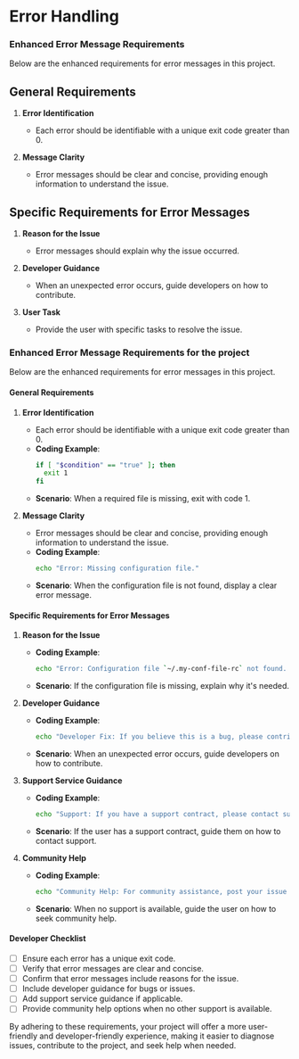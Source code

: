 # Error Handling

### Enhanced Error Message Requirements

Below are the enhanced requirements for error messages in this project.

## General Requirements

1. **Error Identification**
    - Each error should be identifiable with a unique exit code greater than 0.

2. **Message Clarity**
    - Error messages should be clear and concise, providing enough information to understand the issue.

## Specific Requirements for Error Messages

1. **Reason for the Issue**
    - Error messages should explain why the issue occurred.

2. **Developer Guidance**
    - When an unexpected error occurs, guide developers on how to contribute.

3. **User Task**
    - Provide the user with specific tasks to resolve the issue.

### Enhanced Error Message Requirements for the project

Below are the enhanced requirements for error messages in this project.

#### General Requirements

1. **Error Identification**
   - Each error should be identifiable with a unique exit code greater than 0.
   - **Coding Example**: 
     ```bash
     if [ "$condition" == "true" ]; then
       exit 1
     fi
     ```
   - **Scenario**: When a required file is missing, exit with code 1.

2. **Message Clarity**
   - Error messages should be clear and concise, providing enough information to understand the issue.
   - **Coding Example**: 
     ```bash
     echo "Error: Missing configuration file."
     ```
   - **Scenario**: When the configuration file is not found, display a clear error message.

#### Specific Requirements for Error Messages

1. **Reason for the Issue**
   - **Coding Example**: 
     ```bash
     echo "Error: Configuration file `~/.my-conf-file-rc` not found. Reason: The script requires this file for sourcing variables."
     ```
   - **Scenario**: If the configuration file is missing, explain why it's needed.

2. **Developer Guidance**
   - **Coding Example**: 
     ```bash
     echo "Developer Fix: If you believe this is a bug, please contribute by opening an issue on the GitHub repository."
     ```
   - **Scenario**: When an unexpected error occurs, guide developers on how to contribute.

3. **Support Service Guidance**
   - **Coding Example**: 
     ```bash
     echo "Support: If you have a support contract, please contact support with error code 1."
     ```
   - **Scenario**: If the user has a support contract, guide them on how to contact support.

4. **Community Help**
   - **Coding Example**: 
     ```bash
     echo "Community Help: For community assistance, post your issue on Stack Overflow with the tag 'AnyHooks'. Suggested Question: 'How to resolve error code 1 in AnyHooks?'"
     ```
   - **Scenario**: When no support is available, guide the user on how to seek community help.

#### Developer Checklist

- [ ] Ensure each error has a unique exit code.
- [ ] Verify that error messages are clear and concise.
- [ ] Confirm that error messages include reasons for the issue.
- [ ] Include developer guidance for bugs or issues.
- [ ] Add support service guidance if applicable.
- [ ] Provide community help options when no other support is available.

By adhering to these requirements, your project will offer a more user-friendly and developer-friendly experience, making it easier to diagnose issues, contribute to the project, and seek help when needed.

